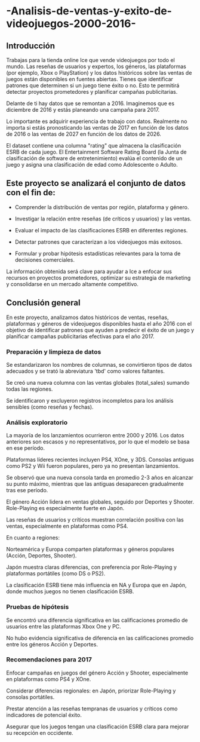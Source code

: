 # -Analisis-de-ventas-y-exito-de-videojuegos-2000-2016-
## Introducción 

Trabajas para la tienda online Ice que vende videojuegos por todo el mundo. Las reseñas de usuarios y expertos, los géneros, las plataformas (por ejemplo, Xbox o PlayStation) y los datos históricos sobre las ventas de juegos están disponibles en fuentes abiertas. Tienes que identificar patrones que determinen si un juego tiene éxito o no. Esto te permitirá detectar proyectos prometedores y planificar campañas publicitarias.

Delante de ti hay datos que se remontan a 2016. Imaginemos que es diciembre de 2016 y estás planeando una campaña para 2017.

Lo importante es adquirir experiencia de trabajo con datos. Realmente no importa si estás pronosticando las ventas de 2017 en función de los datos de 2016 o las ventas de 2027 en función de los datos de 2026.

El dataset contiene una columna "rating" que almacena la clasificación ESRB de cada juego. El Entertainment Software Rating Board (la Junta de clasificación de software de entretenimiento) evalúa el contenido de un juego y asigna una clasificación de edad como Adolescente o Adulto.

## Este proyecto se analizará el conjunto de datos con el fin de:
* Comprender la distribución de ventas por región, plataforma y género.

* Investigar la relación entre reseñas (de críticos y usuarios) y las ventas.

* Evaluar el impacto de las clasificaciones ESRB en diferentes regiones.

* Detectar patrones que caracterizan a los videojuegos más exitosos.

* Formular y probar hipótesis estadísticas relevantes para la toma de decisiones comerciales.

La información obtenida será clave para ayudar a Ice a enfocar sus recursos en proyectos prometedores, optimizar su estrategia de marketing y consolidarse en un mercado altamente competitivo.

## Conclusión general
En este proyecto, analizamos datos históricos de ventas, reseñas, plataformas y géneros de videojuegos disponibles hasta el año 2016 con el objetivo de identificar patrones que ayuden a predecir el éxito de un juego y planificar campañas publicitarias efectivas para el año 2017.

### Preparación y limpieza de datos
Se estandarizaron los nombres de columnas, se convirtieron tipos de datos adecuados y se trató la abreviatura 'tbd' como valores faltantes.

Se creó una nueva columna con las ventas globales (total_sales) sumando todas las regiones.

Se identificaron y excluyeron registros incompletos para los análisis sensibles (como reseñas y fechas).

### Análisis exploratorio
La mayoría de los lanzamientos ocurrieron entre 2000 y 2016. Los datos anteriores son escasos y no representativos, por lo que el modelo se basa en ese período.

Plataformas líderes recientes incluyen PS4, XOne, y 3DS. Consolas antiguas como PS2 y Wii fueron populares, pero ya no presentan lanzamientos.

Se observó que una nueva consola tarda en promedio 2-3 años en alcanzar su punto máximo, mientras que las antiguas desaparecen gradualmente tras ese período.

El género Acción lidera en ventas globales, seguido por Deportes y Shooter. Role-Playing es especialmente fuerte en Japón.

Las reseñas de usuarios y críticos muestran correlación positiva con las ventas, especialmente en plataformas como PS4.

En cuanto a regiones:

Norteamérica y Europa comparten plataformas y géneros populares (Acción, Deportes, Shooter).

Japón muestra claras diferencias, con preferencia por Role-Playing y plataformas portátiles (como DS o PS2).

La clasificación ESRB tiene más influencia en NA y Europa que en Japón, donde muchos juegos no tienen clasificación ESRB.

### Pruebas de hipótesis
Se encontró una diferencia significativa en las calificaciones promedio de usuarios entre las plataformas Xbox One y PC.

No hubo evidencia significativa de diferencia en las calificaciones promedio entre los géneros Acción y Deportes.

### Recomendaciones para 2017
Enfocar campañas en juegos del género Acción y Shooter, especialmente en plataformas como PS4 y XOne.

Considerar diferencias regionales: en Japón, priorizar Role-Playing y consolas portátiles.

Prestar atención a las reseñas tempranas de usuarios y críticos como indicadores de potencial éxito.

Asegurar que los juegos tengan una clasificación ESRB clara para mejorar su recepción en occidente.
